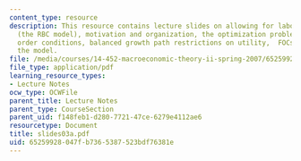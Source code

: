 ```yaml
---
content_type: resource
description: This resource contains lecture slides on allowing for labor/leisure choice
  (the RBC model), motivation and organization, the optimization problem, the first
  order conditions, balanced growth path restrictions on utility,  FOCs, and solving
  the model.
file: /media/courses/14-452-macroeconomic-theory-ii-spring-2007/65259928047fb7365387523bdf76381e_slides03a.pdf
file_type: application/pdf
learning_resource_types:
- Lecture Notes
ocw_type: OCWFile
parent_title: Lecture Notes
parent_type: CourseSection
parent_uid: f148feb1-d280-7721-47ce-6279e4112ae6
resourcetype: Document
title: slides03a.pdf
uid: 65259928-047f-b736-5387-523bdf76381e
---
```

